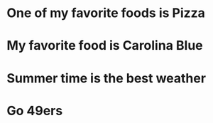 # One of my favorite foods is Pizza
# My favorite food is Carolina Blue

# Summer time is the best weather
# Go 49ers